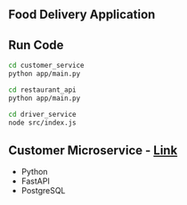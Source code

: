 ## Food Delivery Application

## Run Code

```bash
cd customer_service
python app/main.py
```

```bash
cd restaurant_api
python app/main.py
```

```bash
cd driver_service
node src/index.js
```

## Customer Microservice - [Link](customer_service/README.md)

- Python
- FastAPI
- PostgreSQL

